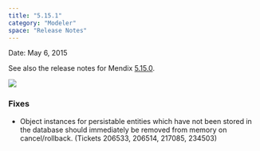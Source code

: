 ```yaml
---
title: "5.15.1"
category: "Modeler"
space: "Release Notes"
---
```



Date: May 6, 2015

See also the release notes for Mendix [5.15.0](https://world.mendix.com/display/ReleaseNotes/5.15.0).

[![](attachments/12879889/13402533.png)](https://appstore.home.mendix.com/link/modelers/5.15.1)

### <a name="fixes" rel="nofollow"></a>

### Fixes

*   Object instances for persistable entities which have not been stored in the database should immediately be removed from memory on cancel/rollback. (Tickets 206533, 206514, 217085, 234503)